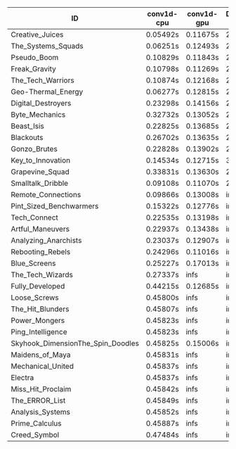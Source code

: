 |ID|conv1d-cpu|conv1d-gpu|DWSPConv2D-gpu|gemm-gpu|avg|
|-|-|-|-|-|-|
|Creative_Juices|0.05492s|0.11675s|2.78147s|1.68786s|1.16025s|
|The_Systems_Squads|0.06251s|0.12493s|2.80756s|1.71775s|1.17819s|
|Pseudo_Boom|0.10829s|0.11843s|2.84504s|1.74639s|1.20454s|
|Freak_Gravity|0.10798s|0.11269s|2.85013s|1.75251s|1.20583s|
|The_Tech_Warriors|0.10874s|0.12168s|2.83354s|1.78276s|1.21168s|
|Geo-Thermal_Energy|0.06277s|0.12815s|2.79044s|1.86943s|1.21270s|
|Digital_Destroyers|0.23298s|0.14156s|2.81826s|1.76629s|1.23977s|
|Byte_Mechanics|0.32732s|0.13052s|2.76717s|1.75424s|1.24481s|
|Beast_Isis|0.22825s|0.13685s|2.79927s|1.89595s|1.26508s|
|Blackouts|0.26702s|0.13635s|2.79874s|1.86942s|1.26788s|
|Gonzo_Brutes|0.22828s|0.13902s|2.96648s|1.78587s|1.27991s|
|Key_to_Innovation|0.14534s|0.12715s|3.03948s|2.07892s|1.34772s|
|Grapevine_Squad|0.33831s|0.13630s|2.86445s|2.46496s|1.45101s|
|Smalltalk_Dribble|0.09108s|0.11070s|2.96302s|infs|infs|
|Remote_Connections|0.09866s|0.13008s|infs|4.40329s|infs|
|Pint_Sized_Benchwarmers|0.15322s|0.12776s|infs|1.73770s|infs|
|Tech_Connect|0.22535s|0.13198s|infs|1.88529s|infs|
|Artful_Maneuvers|0.22937s|0.13438s|infs|infs|infs|
|Analyzing_Anarchists|0.23037s|0.12907s|infs|2.52495s|infs|
|Rebooting_Rebels|0.24296s|0.11016s|infs|infs|infs|
|Blue_Screens|0.25227s|0.17013s|infs|2.53888s|infs|
|The_Tech_Wizards|0.27337s|infs|infs|4.37553s|infs|
|Fully_Developed|0.44215s|0.12685s|infs|2.27975s|infs|
|Loose_Screws|0.45800s|infs|infs|4.36791s|infs|
|The_Hit_Blunders|0.45807s|infs|infs|4.38614s|infs|
|Power_Mongers|0.45823s|infs|infs|4.38428s|infs|
|Ping_Intelligence|0.45823s|infs|infs|4.37876s|infs|
|Skyhook_DimensionThe_Spin_Doodles|0.45825s|0.15006s|infs|infs|infs|
|Maidens_of_Maya|0.45831s|infs|infs|4.37497s|infs|
|Mechanical_United|0.45837s|infs|infs|4.37835s|infs|
|Electra|0.45837s|infs|infs|4.38737s|infs|
|Miss_Hit_Proclaim|0.45842s|infs|infs|4.37376s|infs|
|The_ERROR_List|0.45849s|infs|infs|4.36423s|infs|
|Analysis_Systems|0.45852s|infs|infs|4.37418s|infs|
|Prime_Calculus|0.45887s|infs|infs|4.42484s|infs|
|Creed_Symbol|0.47484s|infs|infs|4.34142s|infs|
